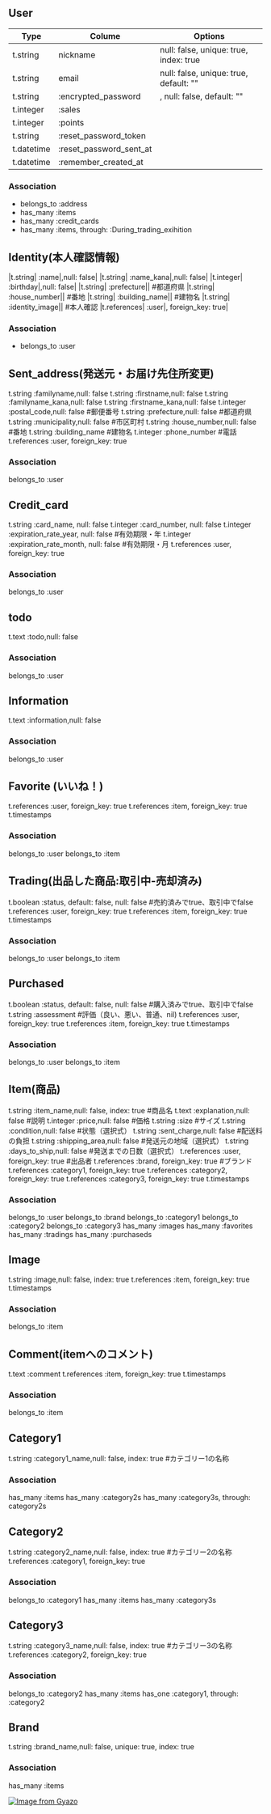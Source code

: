 ## User
|Type|Colume|Options|
|------|----|-------|
|t.string|nickname|null: false, unique: true, index: true|
|t.string|email|null: false, unique: true, default: ""|
|t.string |:encrypted_password|, null: false, default: ""
|t.integer |:sales|| #売上金
|t.integer |:points|| #ポイント
|t.string   |:reset_password_token||
|t.datetime |:reset_password_sent_at||
|t.datetime |:remember_created_at||
### Association
- belongs_to :address
- has_many :items
- has_many :credit_cards
- has_many :items, through: :During_trading_exihition

## Identity(本人確認情報)
|t.string| :name|,null: false|
|t.string| :name_kana|,null: false|
|t.integer| :birthday|,null: false|
|t.string| :prefecture||      #都道府県
|t.string| :house_number||      #番地
|t.string| :building_name||      #建物名
|t.string| :identity_image||   #本人確認
|t.references| :user|, foreign_key: true|
### Association
- belongs_to :user

## Sent_address(発送元・お届け先住所変更)
t.string :familyname,null: false
t.string :firstname,null: false
t.string :familyname_kana,null: false
t.string :firstname_kana,null: false
t.integer :postal_code,null: false  #郵便番号
t.string :prefecture,null: false  #都道府県
t.string :municipality,null: false  #市区町村
t.string :house_number,null: false  #番地
t.string :building_name      #建物名
t.integer :phone_number      #電話
t.references :user, foreign_key: true
### Association
belongs_to :user

## Credit_card
t.string :card_name,                      null: false
t.integer :card_number,                   null: false
t.integer :expiration_rate_year,          null: false   #有効期限・年
t.integer :expiration_rate_month,         null: false   #有効期限・月
t.references :user, foreign_key: true
### Association
belongs_to :user

## todo
t.text :todo,null: false
### Association
belongs_to :user


## Information
t.text :information,null: false
### Association
belongs_to :user



## Favorite (いいね！)
t.references :user, foreign_key: true
t.references :item, foreign_key: true
t.timestamps
### Association
belongs_to :user
belongs_to :item


## Trading(出品した商品:取引中-売却済み)
t.boolean :status, default: false, null: false #売約済みでtrue、取引中でfalse
t.references :user, foreign_key: true
t.references :item, foreign_key: true
t.timestamps
### Association
belongs_to :user
belongs_to :item

## Purchased
t.boolean :status, default: false, null: false #購入済みでtrue、取引中でfalse
t.string :assessment                           #評価（良い、悪い、普通、nil)
t.references :user, foreign_key: true
t.references :item, foreign_key: true
t.timestamps
### Association
belongs_to :user
belongs_to :item


## Item(商品)
t.string :item_name,null: false, index: true          #商品名
t.text :explanation,null: false    #説明
t.integer :price,null: false        #価格
t.string :size                      #サイズ
t.string :condition,null: false     #状態（選択式）
t.string :sent_charge,null: false  #配送料の負担
t.string :shipping_area,null: false  #発送元の地域（選択式）
t.string :days_to_ship,null: false  #発送までの日数（選択式）
t.references :user, foreign_key: true #出品者
t.references :brand, foreign_key: true #ブランド
t.references :category1, foreign_key: true
t.references :category2, foreign_key: true
t.references :category3, foreign_key: true
t.timestamps
### Association
belongs_to :user
belongs_to :brand
belongs_to :category1
belongs_to :category2
belongs_to :category3
has_many :images
has_many :favorites
has_many :tradings
has_many :purchaseds


## Image
t.string :image,null: false, index: true
t.references :item, foreign_key: true
t.timestamps
### Association
belongs_to :item


## Comment(itemへのコメント)
t.text :comment
t.references :item, foreign_key: true
t.timestamps
### Association
belongs_to :item


## Category1
t.string :category1_name,null: false, index: true      #カテゴリー1の名称
### Association
has_many :items
has_many :category2s
has_many :category3s, through: category2s


## Category2
t.string :category2_name,null: false, index: true      #カテゴリー2の名称
t.references :category1, foreign_key: true
### Association
belongs_to :category1
has_many :items
has_many :category3s


## Category3
t.string :category3_name,null: false, index: true       #カテゴリー3の名称
t.references :category2, foreign_key: true
### Association
belongs_to :category2
has_many :items
has_one :category1, through: :category2


## Brand
t.string :brand_name,null: false, unique: true, index: true
### Association
has_many :items

[![Image from Gyazo](https://i.gyazo.com/f2f474aa8aac625560a6da79a9d73771.png)](https://gyazo.com/f2f474aa8aac625560a6da79a9d73771)